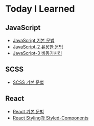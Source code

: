 [javascriptlink]: ./JavaScript/javascript.md
[javascriptlinktwo]: ./JavaScript/javascript2.md
[javascriptlinkthree]: ./JavaScript/javascript3.md
[scsslink]: scss.md
[reactlink]: ./React.md
[reactlinktwo]: ./React2.md

# Today I Learned

## JavaScript

- [JavaScript 기본 문법][javascriptlink]
- [JavaScript-2 유용한 문법][javascriptlinktwo]
- [JavaScript-3 비동기처리][javascriptlinkthree]

## SCSS
- [SCSS 기본 문법][scsslink]

## React

- [React 기본 문법][reactlink]
- [React Styling과 Styled-Components][reactlinktwo]